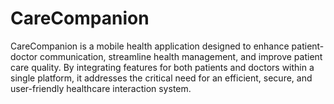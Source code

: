 # CareCompanion
CareCompanion is a mobile health application designed to enhance patient-doctor communication, streamline health management, and improve patient care quality. By integrating features for both patients and doctors within a single platform, it addresses the critical need for an efficient, secure, and user-friendly healthcare interaction system.
